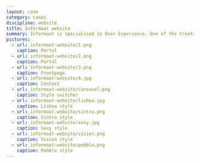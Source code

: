 ```yaml
---
layout: case
category: cases
discipline: website
title: Informaat website
summary: Informaat is specialised in User Experience. One of the treats of this website was that the designers were allowed to send in their own visual styles as a CSS package. A strict separation of structure and style made sure that the landing page of Informaat User Experience design could be viewed in many different visual styles.
pictures:
  - url: informaat-website/1.png
    caption: Portal
  - url: informaat-website/2.png
    caption: Portal
  - url: informaat-website/3.png
    caption: Frontpage
  - url: informaat-website/4.jpg
    caption: Contact
  - url: informaat-website/carousel.png
    caption: Style switcher
  - url: informaat-website/lisboa.jpg
    caption: Lisboa style
  - url: informaat-website/sintra.png
    caption: Sintra style
  - url: informaat-website/sexy.jpg
    caption: Sexy style
  - url: informaat-website/vision.png
    caption: Vision style
  - url: informaat-website/pebble.png
    caption: Pebble style
---
```

